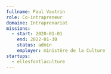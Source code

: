 ```yaml
---
fullname: Paul Vautrin
role: Co-intrapreneur
domaine: Intraprenariat
missions:
  - start: 2020-01-01
    end: 2022-01-30
    status: admin
    employer: ministère de la Culture
startups:
  - ellesfontlaculture
---
```

